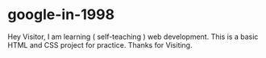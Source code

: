 # google-in-1998

Hey Visitor,
I am learning ( self-teaching ) web development. 
This is a basic HTML and CSS project for practice. 
Thanks for Visiting.
